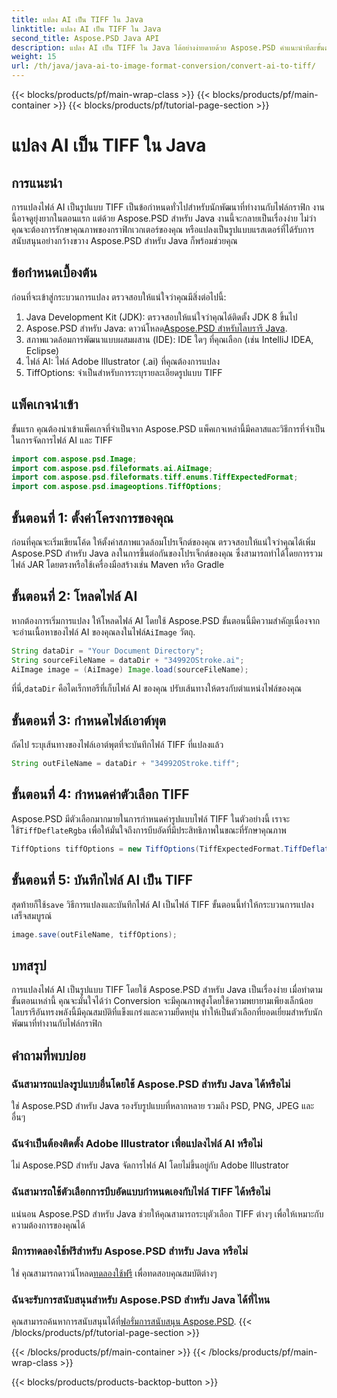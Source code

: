 ```yaml
---
title: แปลง AI เป็น TIFF ใน Java
linktitle: แปลง AI เป็น TIFF ใน Java
second_title: Aspose.PSD Java API
description: แปลง AI เป็น TIFF ใน Java ได้อย่างง่ายดายด้วย Aspose.PSD คำแนะนำทีละขั้นตอนสำหรับนักพัฒนา รวมการดาวน์โหลด การตั้งค่า และข้อมูลโค้ด
weight: 15
url: /th/java/java-ai-to-image-format-conversion/convert-ai-to-tiff/
---
```


{{< blocks/products/pf/main-wrap-class >}}
{{< blocks/products/pf/main-container >}}
{{< blocks/products/pf/tutorial-page-section >}}

# แปลง AI เป็น TIFF ใน Java

## การแนะนำ
การแปลงไฟล์ AI เป็นรูปแบบ TIFF เป็นข้อกำหนดทั่วไปสำหรับนักพัฒนาที่ทำงานกับไฟล์กราฟิก งานนี้อาจดูยุ่งยากในตอนแรก แต่ด้วย Aspose.PSD สำหรับ Java งานนี้จะกลายเป็นเรื่องง่าย ไม่ว่าคุณจะต้องการรักษาคุณภาพของกราฟิกเวกเตอร์ของคุณ หรือแปลงเป็นรูปแบบแรสเตอร์ที่ได้รับการสนับสนุนอย่างกว้างขวาง Aspose.PSD สำหรับ Java ก็พร้อมช่วยคุณ
## ข้อกำหนดเบื้องต้น
ก่อนที่จะเข้าสู่กระบวนการแปลง ตรวจสอบให้แน่ใจว่าคุณมีสิ่งต่อไปนี้:
1. Java Development Kit (JDK): ตรวจสอบให้แน่ใจว่าคุณได้ติดตั้ง JDK 8 ขึ้นไป
2. Aspose.PSD สำหรับ Java: ดาวน์โหลด[Aspose.PSD สำหรับไลบรารี Java](https://releases.aspose.com/psd/java/).
3. สภาพแวดล้อมการพัฒนาแบบผสมผสาน (IDE): IDE ใดๆ ที่คุณเลือก (เช่น IntelliJ IDEA, Eclipse)
4. ไฟล์ AI: ไฟล์ Adobe Illustrator (.ai) ที่คุณต้องการแปลง
5. TiffOptions: จำเป็นสำหรับการระบุรายละเอียดรูปแบบ TIFF
## แพ็คเกจนำเข้า
ขั้นแรก คุณต้องนำเข้าแพ็คเกจที่จำเป็นจาก Aspose.PSD แพ็คเกจเหล่านี้มีคลาสและวิธีการที่จำเป็นในการจัดการไฟล์ AI และ TIFF
```java
import com.aspose.psd.Image;
import com.aspose.psd.fileformats.ai.AiImage;
import com.aspose.psd.fileformats.tiff.enums.TiffExpectedFormat;
import com.aspose.psd.imageoptions.TiffOptions;
```
## ขั้นตอนที่ 1: ตั้งค่าโครงการของคุณ
ก่อนที่คุณจะเริ่มเขียนโค้ด ให้ตั้งค่าสภาพแวดล้อมโปรเจ็กต์ของคุณ ตรวจสอบให้แน่ใจว่าคุณได้เพิ่ม Aspose.PSD สำหรับ Java ลงในการขึ้นต่อกันของโปรเจ็กต์ของคุณ ซึ่งสามารถทำได้โดยการรวมไฟล์ JAR โดยตรงหรือใช้เครื่องมือสร้างเช่น Maven หรือ Gradle
## ขั้นตอนที่ 2: โหลดไฟล์ AI
 หากต้องการเริ่มการแปลง ให้โหลดไฟล์ AI โดยใช้ Aspose.PSD ขั้นตอนนี้มีความสำคัญเนื่องจากจะอ่านเนื้อหาของไฟล์ AI ของคุณลงในไฟล์`AiImage` วัตถุ.
```java
String dataDir = "Your Document Directory";
String sourceFileName = dataDir + "34992OStroke.ai";
AiImage image = (AiImage) Image.load(sourceFileName);
```
 ที่นี่,`dataDir` คือไดเร็กทอรีที่เก็บไฟล์ AI ของคุณ ปรับเส้นทางให้ตรงกับตำแหน่งไฟล์ของคุณ
## ขั้นตอนที่ 3: กำหนดไฟล์เอาต์พุต
ถัดไป ระบุเส้นทางของไฟล์เอาต์พุตที่จะบันทึกไฟล์ TIFF ที่แปลงแล้ว
```java
String outFileName = dataDir + "34992OStroke.tiff";
```
## ขั้นตอนที่ 4: กำหนดค่าตัวเลือก TIFF
 Aspose.PSD มีตัวเลือกมากมายในการกำหนดค่ารูปแบบไฟล์ TIFF ในตัวอย่างนี้ เราจะใช้`TiffDeflateRgba` เพื่อให้มั่นใจถึงการบีบอัดที่มีประสิทธิภาพในขณะที่รักษาคุณภาพ
```java
TiffOptions tiffOptions = new TiffOptions(TiffExpectedFormat.TiffDeflateRgba);
```
## ขั้นตอนที่ 5: บันทึกไฟล์ AI เป็น TIFF
 สุดท้ายก็ใช้`save` วิธีการแปลงและบันทึกไฟล์ AI เป็นไฟล์ TIFF ขั้นตอนนี้ทำให้กระบวนการแปลงเสร็จสมบูรณ์
```java
image.save(outFileName, tiffOptions);
```

## บทสรุป
การแปลงไฟล์ AI เป็นรูปแบบ TIFF โดยใช้ Aspose.PSD สำหรับ Java เป็นเรื่องง่าย เมื่อทำตามขั้นตอนเหล่านี้ คุณจะมั่นใจได้ว่า Conversion จะมีคุณภาพสูงโดยใช้ความพยายามเพียงเล็กน้อย ไลบรารีอันทรงพลังนี้มีคุณสมบัติที่แข็งแกร่งและความยืดหยุ่น ทำให้เป็นตัวเลือกที่ยอดเยี่ยมสำหรับนักพัฒนาที่ทำงานกับไฟล์กราฟิก
## คำถามที่พบบ่อย
### ฉันสามารถแปลงรูปแบบอื่นโดยใช้ Aspose.PSD สำหรับ Java ได้หรือไม่
ใช่ Aspose.PSD สำหรับ Java รองรับรูปแบบที่หลากหลาย รวมถึง PSD, PNG, JPEG และอื่นๆ
### ฉันจำเป็นต้องติดตั้ง Adobe Illustrator เพื่อแปลงไฟล์ AI หรือไม่
ไม่ Aspose.PSD สำหรับ Java จัดการไฟล์ AI โดยไม่ขึ้นอยู่กับ Adobe Illustrator
### ฉันสามารถใช้ตัวเลือกการบีบอัดแบบกำหนดเองกับไฟล์ TIFF ได้หรือไม่
แน่นอน Aspose.PSD สำหรับ Java ช่วยให้คุณสามารถระบุตัวเลือก TIFF ต่างๆ เพื่อให้เหมาะกับความต้องการของคุณได้
### มีการทดลองใช้ฟรีสำหรับ Aspose.PSD สำหรับ Java หรือไม่
 ใช่ คุณสามารถดาวน์โหลด[ทดลองใช้ฟรี](https://releases.aspose.com/) เพื่อทดสอบคุณสมบัติต่างๆ
### ฉันจะรับการสนับสนุนสำหรับ Aspose.PSD สำหรับ Java ได้ที่ไหน
 คุณสามารถค้นหาการสนับสนุนได้ที่[ฟอรั่มการสนับสนุน Aspose.PSD](https://forum.aspose.com/c/psd/34).
{{< /blocks/products/pf/tutorial-page-section >}}

{{< /blocks/products/pf/main-container >}}
{{< /blocks/products/pf/main-wrap-class >}}

{{< blocks/products/products-backtop-button >}}
